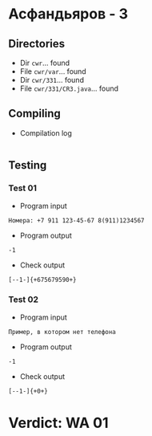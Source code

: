 # Асфандьяров - 3
## Directories
- Dir `cwr`... found
- File `cwr/var`... found
- Dir `cwr/331`... found
- File `cwr/331/CR3.java`... found
## Compiling
- Compilation log
```

```
## Testing
### Test 01
- Program input
```
Номера: +7 911 123-45-67 8(911)1234567

```
- Program output
```
-1

```
- Check output
```
[--1-]{+675679590+}

```
### Test 02
- Program input
```
Пример, в котором нет телефона

```
- Program output
```
-1

```
- Check output
```
[--1-]{+0+}

```
# Verdict: WA 01
